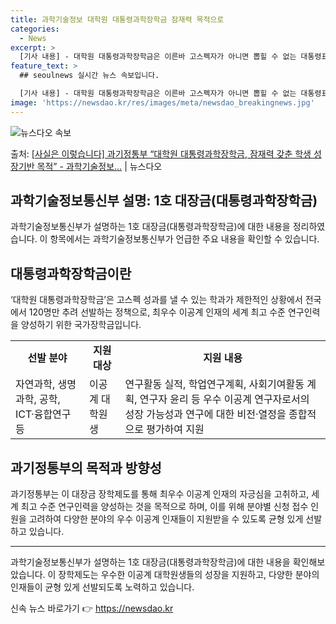 ```yaml
---
title: 과학기술정보 대학원 대통령과학장학금 잠재력 목적으로
categories:
  - News
excerpt: >
  [기사 내용] - 대학원 대통령과학장학금은 이른바 고스펙자가 아니면 뽑힐 수 없는 대통령표창격 정책이며, -…
feature_text: >
  ## seoulnews 실시간 뉴스 속보입니다.

  [기사 내용] - 대학원 대통령과학장학금은 이른바 고스펙자가 아니면 뽑힐 수 없는 대통령표창격 정책이며, -…
image: 'https://newsdao.kr/res/images/meta/newsdao_breakingnews.jpg'
---
```


![뉴스다오 속보](https://newsdao.kr/res/images/meta/newsdao_breakingnews.jpg)

<p>출처: <a href="https://newsdao.kr/3573" rel="dofollow">[사실은 이렇습니다] 과기정통부 “대학원 대통령과학장학금, 잠재력 갖춘 학생 성장기반 목적” - 과학기술정보…</a> | 뉴스다오</p>

<h2 data-ke-size="size26">과학기술정보통신부 설명: 1호 대장금(대통령과학장학금)</h2>
<p data-ke-size="size16">과학기술정보통신부가 설명하는 1호 대장금(대통령과학장학금)에 대한 내용을 정리하였습니다. 이 항목에서는 과학기술정보통신부가 언급한 주요 내용을 확인할 수 있습니다.</p>

<h2 data-ke-size="size24">대통령과학장학금이란</h2>
<p data-ke-size="size16">‘대학원 대통령과학장학금’은 고스펙 성과를 낼 수 있는 학과가 제한적인 상황에서 전국에서 120명만 추려 선발하는 정책으로, 최우수 이공계 인재의 세계 최고 수준 연구인력을 양성하기 위한 국가장학금입니다.</p>

<table>
  <tr>
    <td style="text-align: center; height: 17px;"><b>선발 분야</b></td>
    <td style="text-align: center; height: 17px;"><b>지원 대상</b></td>
    <td style="text-align: center; height: 17px;"><b>지원 내용</b></td>
  </tr>
  <tr>
    <td style="text-align: left; height: 17px;">자연과학, 생명과학, 공학, ICT·융합연구 등</td>
    <td style="text-align: left; height: 17px;">이공계 대학원생</td>
    <td style="text-align: left; height: 17px;">연구활동 실적, 학업연구계획, 사회기여활동 계획, 연구자 윤리 등 우수 이공계 연구자로서의 성장 가능성과 연구에 대한 비전·열정을 종합적으로 평가하여 지원</td>
  </tr>
</table>

<h2 data-ke-size="size24">과기정통부의 목적과 방향성</h2>
<p data-ke-size="size16">과기정통부는 이 대장금 장학제도를 통해 최우수 이공계 인재의 자긍심을 고취하고, 세계 최고 수준 연구인력을 양성하는 것을 목적으로 하며, 이를 위해 분야별 신청 접수 인원을 고려하여 다양한 분야의 우수 이공계 인재들이 지원받을 수 있도록 균형 있게 선발하고 있습니다.</p>

<hr>

<p data-ke-size="size16">과학기술정보통신부가 설명하는 1호 대장금(대통령과학장학금)에 대한 내용을 확인해보았습니다. 이 장학제도는 우수한 이공계 대학원생들의 성장을 지원하고, 다양한 분야의 인재들이 균형 있게 선발되도록 노력하고 있습니다.</p> 

신속 뉴스 바로가기 👉 <a href="https://newsdao.kr" rel="dofollow">https://newsdao.kr</a>


